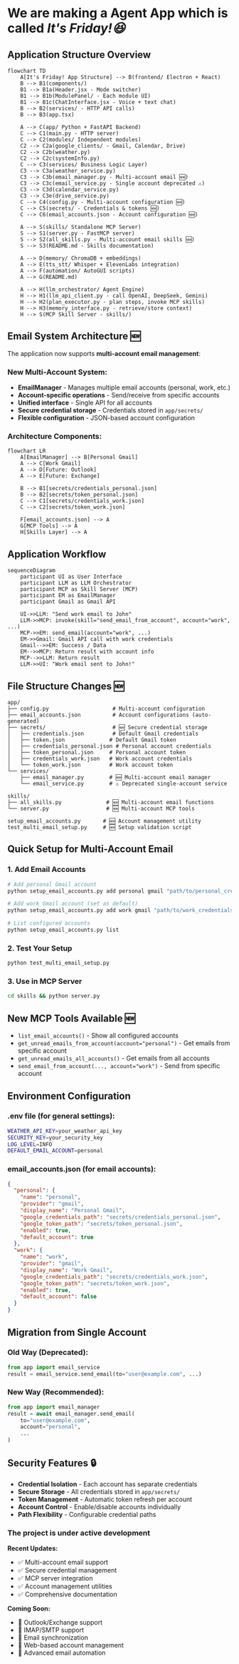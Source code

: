 # We are making a Agent App which is called <i><b>It's Friday!😆</b></i>

## Application Structure Overview

```mermaid
flowchart TD
    A[It's Friday! App Structure] --> B(frontend/ Electron + React)
    B --> B1(components/)
    B1 --> B1a(Header.jsx - Mode switcher)
    B1 --> B1b(ModulePanel/ - Each module UI)
    B1 --> B1c(ChatInterface.jsx - Voice + text chat)
    B --> B2(services/ - HTTP API calls)
    B --> B3(app.tsx)
    
    A --> C(app/ Python + FastAPI Backend)
    C --> C1(main.py - HTTP server)
    C --> C2(modules/ Independent modules)
    C2 --> C2a(google_clients/ - Gmail, Calendar, Drive)
    C2 --> C2b(weather.py)
    C2 --> C2c(systemInfo.py)
    C --> C3(services/ Business Logic Layer)
    C3 --> C3a(weather_service.py)
    C3 --> C3b(email_manager.py - Multi-account email 🆕)
    C3 --> C3c(email_service.py - Single account deprecated ⚠️)
    C3 --> C3d(calendar_service.py)
    C3 --> C3e(drive_service.py)
    C --> C4(config.py - Multi-account configuration 🆕)
    C --> C5(secrets/ - Credentials & tokens 🆕)
    C --> C6(email_accounts.json - Account configuration 🆕)
    
    A --> S(skills/ Standalone MCP Server)
    S --> S1(server.py - FastMCP server)
    S --> S2(all_skills.py - Multi-account email skills 🆕)
    S --> S3(README.md - Skills documentation)
    
    A --> D(memory/ ChromaDB + embeddings)
    A --> E(tts_stt/ Whisper + ElevenLabs integration)
    A --> F(automation/ AutoGUI scripts)
    A --> G(README.md)
    
    A --> H(llm_orchestrator/ Agent Engine)
    H --> H1(llm_api_client.py - call OpenAI, DeepSeek, Gemini)
    H --> H2(plan_executor.py - plan steps, invoke MCP skills)
    H --> H3(memory_interface.py - retrieve/store context)
    H --> S(MCP Skill Server - skills/)
```

## Email System Architecture 🆕

The application now supports **multi-account email management**:

### New Multi-Account System:
- **EmailManager** - Manages multiple email accounts (personal, work, etc.)
- **Account-specific operations** - Send/receive from specific accounts
- **Unified interface** - Single API for all accounts
- **Secure credential storage** - Credentials stored in `app/secrets/`
- **Flexible configuration** - JSON-based account configuration

### Architecture Components:

```mermaid
flowchart LR
    A[EmailManager] --> B[Personal Gmail]
    A --> C[Work Gmail]
    A --> D[Future: Outlook]
    A --> E[Future: Exchange]
    
    B --> B1[secrets/credentials_personal.json]
    B --> B2[secrets/token_personal.json]
    C --> C1[secrets/credentials_work.json]
    C --> C2[secrets/token_work.json]
    
    F[email_accounts.json] --> A
    G[MCP Tools] --> A
    H[Skills Layer] --> A
```

## Application Workflow

```mermaid
sequenceDiagram
    participant UI as User Interface
    participant LLM as LLM Orchestrator
    participant MCP as Skill Server (MCP)
    participant EM as EmailManager
    participant Gmail as Gmail API

    UI->>LLM: "Send work email to John"
    LLM->>MCP: invoke(skill="send_email_from_account", account="work", ...)
    MCP->>EM: send_email(account="work", ...)
    EM->>Gmail: Gmail API call with work credentials
    Gmail-->>EM: Success / Data
    EM-->>MCP: Return result with account info
    MCP-->>LLM: Return result
    LLM->>UI: "Work email sent to John!"
```

## File Structure Changes 🆕

```
app/
├── config.py                    # Multi-account configuration
├── email_accounts.json          # Account configurations (auto-generated)
├── secrets/                     # 🆕 Secure credential storage
│   ├── credentials.json         # Default Gmail credentials
│   ├── token.json              # Default Gmail token
│   ├── credentials_personal.json # Personal account credentials
│   ├── token_personal.json     # Personal account token
│   ├── credentials_work.json   # Work account credentials
│   └── token_work.json         # Work account token
└── services/
    ├── email_manager.py        # 🆕 Multi-account email manager
    └── email_service.py        # ⚠️ Deprecated single-account service

skills/
├── all_skills.py              # 🆕 Multi-account email functions
└── server.py                  # 🆕 Multi-account MCP tools

setup_email_accounts.py       # 🆕 Account management utility
test_multi_email_setup.py     # 🆕 Setup validation script
```

## Quick Setup for Multi-Account Email

### 1. Add Email Accounts

```bash
# Add personal Gmail account
python setup_email_accounts.py add personal gmail "path/to/personal_credentials.json" "Personal Gmail"

# Add work Gmail account (set as default)
python setup_email_accounts.py add work gmail "path/to/work_credentials.json" "Work Gmail" --default

# List configured accounts
python setup_email_accounts.py list
```

### 2. Test Your Setup

```bash
python test_multi_email_setup.py
```

### 3. Use in MCP Server

```bash
cd skills && python server.py
```

## New MCP Tools Available 🆕

- `list_email_accounts()` - Show all configured accounts
- `get_unread_emails_from_account(account="personal")` - Get emails from specific account
- `get_unread_emails_all_accounts()` - Get emails from all accounts
- `send_email_from_account(..., account="work")` - Send from specific account

## Environment Configuration

### .env file (for general settings):
```bash
WEATHER_API_KEY=your_weather_api_key
SECURITY_KEY=your_security_key
LOG_LEVEL=INFO
DEFAULT_EMAIL_ACCOUNT=personal
```

### email_accounts.json (for email accounts):
```json
{
  "personal": {
    "name": "personal",
    "provider": "gmail",
    "display_name": "Personal Gmail",
    "google_credentials_path": "secrets/credentials_personal.json",
    "google_token_path": "secrets/token_personal.json",
    "enabled": true,
    "default_account": true
  },
  "work": {
    "name": "work",
    "provider": "gmail",
    "display_name": "Work Gmail", 
    "google_credentials_path": "secrets/credentials_work.json",
    "google_token_path": "secrets/token_work.json",
    "enabled": true,
    "default_account": false
  }
}
```

## Migration from Single Account

### Old Way (Deprecated):
```python
from app import email_service
result = email_service.send_email(to="user@example.com", ...)
```

### New Way (Recommended):
```python
from app import email_manager
result = await email_manager.send_email(
    to="user@example.com", 
    account="personal", 
    ...
)
```

## Security Features 🔒

- **Credential Isolation** - Each account has separate credentials
- **Secure Storage** - All credentials stored in `app/secrets/`
- **Token Management** - Automatic token refresh per account
- **Account Control** - Enable/disable accounts individually
- **Path Flexibility** - Configurable credential paths

### <b>The project is under active development</b>

**Recent Updates:**
- ✅ Multi-account email support
- ✅ Secure credential management
- ✅ MCP server integration
- ✅ Account management utilities
- ✅ Comprehensive documentation

**Coming Soon:**
- 🔄 Outlook/Exchange support
- 🔄 IMAP/SMTP support
- 🔄 Email synchronization
- 🔄 Web-based account management
- 🔄 Advanced email automation
